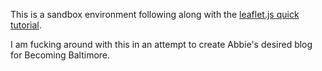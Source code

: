 This is a sandbox environment following along with the [leaflet.js quick tutorial](http://leafletjs.com/examples/quick-start.html).

I am fucking around with this in an attempt to create Abbie's desired blog for Becoming Baltimore.

